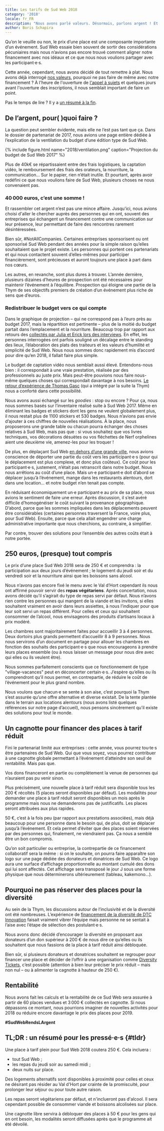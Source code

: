 ```yaml
---
title: Les tarifs de Sud Web 2018
category: '2018'
locale: fr_FR
description: "Nous avons parlé valeurs. Désormais, parlons argent ! Et si nous alignions notre financement avec nos objectifs ?"
author: Boris Schapira
---
```


Qu’on le veuille ou non, le prix d’une place est une composante importante d’un événement. Sud Web essaie bien souvent de sortir des considérations pécuniaires mais nous n’avions pas encore trouvé comment aligner notre financement avec nos idéaux et ce que nous nous voulions partager avec les participant·e·s.

Cette année, cependant, nous avons décidé de tout remettre à plat. Nous avons déjà interrogé [nos valeurs](/blog/2018/un-we-pour-mieux-faire-ensemble/), pourquoi ne pas faire de même avec notre financement ? À l'heure de l'ouverture de [l'appel à sujets](https://sudweb.fr/2018/appel-a-sujets/) et quelques jours avant l'ouverture des inscriptions, il nous semblait important de faire un point.

Pas le temps de lire ? Il y a [un résumé à la fin](#tldr).

## De l’argent, pour( )quoi faire ?

La question peut sembler évidente, mais elle ne l’est pas tant que ça. Dans le dossier de partenariat de 2017, nous avions une page entière dédiée à l’explication de la ventilation du budget d’une édition type de Sud Web.

{% include figure.html name="2018/ventilation.png" caption="Projection du budget de Sud Web 2017" %}

Plus de 40k€ se répartissaient entre des frais logistiques, la captation vidéo, le remboursement des frais des orateurs, la nourriture, la communication… Sur le papier, rien n’était inutile. Et pourtant, après avoir redéfini ce que nous voulions faire de Sud Web, plusieurs choses ne nous convenaient pas.

### 40&#8239;000 euros, c’est une somme ! 

Et rassembler cet argent n’est pas une mince affaire. Jusqu'ici, nous avions choisi d'aller le chercher auprès des personnes qui en ont, souvent des entreprises qui échangent un financement contre une communication sur leur présence, leur permettant de faire des rencontres rarement désintéressées.

Bien sûr, #NotAllCompanies. Certaines entreprises sponsorisent ou ont sponsorisé Sud  Web pendant des années pour la simple raison qu’elles souhaitaient que le projet existe. Les personnes qui portent ces partenariats et qui nous contactent souvent d’elles-mêmes pour participer financièrement, sont précieuses et auront toujours une place à part dans nos cœurs.

Les autres, en revanche, sont plus dures à trouver. L’année dernière, plusieurs dizaines d’heures de prospection ont été nécessaires pour maintenir l’événement à l’équilibre. Prospection qui éloigne une partie de la Thym de ses objectifs premiers de création d’un événement plus riche de sens que d’euros.

### Redistribuer le budget vers ce qui compte

Dans le graphique de projection – qui ne correspond pas à l’euro près au budget 2017, mais la répartition est pertinente – plus de la moitié du budget partait dans l’emplacement et la nourriture. Beaucoup trop par rapport aux retours des [collectés par Julia et Erick lors des interviews](https://sudweb.fr/blog/2018/ratatiner-les-croyances-pour-sublimer-les-valeurs/). En effet, les personnes interrogées ont parfois souligné un décalage entre le standing des lieux, l’élaboration des plats des traiteurs et les valeurs d’humilité et simplicité de Sud Web. Nous nous sommes donc rapidement mis d’accord pour dire qu’en 2018, il fallait faire plus simple.

Le budget de captation vidéo nous semblait aussi élevé. Entendons-nous bien : il correspondait à une vraie prestation, réalisée par des professionnels au juste prix. Mais peut-être pouvions nous faire nous-même quelques choses qui correspondait davantage à nos besoins. [Le retour d’expérience de Thomas Gasc](https://methylbro.fr/aventure/filmer-un-meetup-avec-des-smartphones/) (qui a intégré par la suite la Thym) nous a conforté dans cette possibilité.

Nous avons aussi échangé sur les *goodies* : stop ou encore ? Pour ça, nous nous sommes basés sur l’inventaire réalisé suite à Sud Web 2017. Même en éliminant les badges et stickers dont les gens ne veulent globalement plus, il nous restait plus de 1100 stickers et 530 badges. Nous n’avions pas envie d’ajouter à ces chiffres de nouvelles réalisations. À la place, nous proposerons une grande table ou chacun pourra échanger des choses relatives à Sud Web, mais pas que : si vous souhaitez que vos livres techniques, vos décorations désuètes ou vos fléchettes de Nerf orphelines aient une deuxième vie, amenez-les pour les troquer !

De plus, en déplaçant Sud Web [en dehors d’une grande ville](https://sudweb.fr/blog/2018/un-lieu-plutot-qu-une-ville/), nous avions conscience de déporter une partie du coût vers les participant·e·s (pour qui le déplacement est plus complexe, et donc plus coûteux). Ce coût pour les participant·e·s, justement, n’était pas retranscrit dans notre budget. Nous nous arrêtions au coût d’une place. Mais un·e participant·e doit d’abord se déplacer jusqu’à l’événement, mange dans les restaurants alentours, dort dans une location… et notre budget n’en tenait pas compte.

En réduisant économiquement un·e participant·e au prix de sa place, nous avions le sentiment de faire une erreur. Après discussion, il s’est avéré difficile d’homogénéiser le coût suivant la provenance géographique. D’abord, parce que les sommes impliquées dans les déplacements peuvent être considérables (certaines personnes traversent la France, voire plus, pour Sud Web). Ensuite, parce que cela allait engendrer une charge administrative importante que nous cherchions, au contraire, à simplifier.

Par contre, trouver des solutions pour l’ensemble des autres coûts était à notre portée.

## 250 euros, (presque) tout compris

Le prix d’une place Sud Web 2018 sera de 250 € et comprendra : la participation aux deux jours d’événement ; le logement du jeudi soir et du vendredi soir et la nourriture ainsi que les boissons sans alcool.

Nous n’avons pas encore fixé le menu avec le Val d’Hort cependant ils nous ont affirmé pouvoir servir des **repas végétariens**. Après concertation, nous avons décidé qu’il s’agirait du type de repas servi par défaut. Nous n’avons rien contre les personnes qui mangent de la viande et les invitons, si elles souhaitent vraiment en avoir dans leurs assiettes, à nous l’indiquer pour que leur soit servi un repas différent. Pour celles et ceux qui souhaitent consommer de l’alcool, nous envisageons des produits d’artisans locaux à prix modéré.

Les chambres sont majoritairement faites pour accueillir 3 à 4 personnes. Deux dortoirs plus grands permettent d’accueillir 8 à 9 personnes. Nous nous servirons d’un document en partage pour allouer les chambres en fonction des souhaits des participant·e·s que nous encourageons à prendre leurs places ensemble (ou à nous laisser un message pour nous dire avec qui elles ou ils veulent être).

Nous sommes parfaitement conscients que ce fonctionnement de type "village-vacances" peut en déconcerter certain·e·s. J’espère qu’elles ou ils comprendront qu’il nous permet, en contrepartie, de réduire le coût de l’événement pour le plus grand nombre. 

Nous voulons que chacun·e se sente à son aise, c’est pourquoi la Thym s’est assurée qu’une offre alternative et diverse existait. De la tente plantée dans le terrain aux locations alentours (nous avons listé quelques références sur notre page d’accueil), nous pensons sincèrement qu’il existe des solutions pour tout le monde.

## Un cagnotte pour financer des places à tarif réduit

Fini le partenariat limité aux entreprises : cette année, vous pourrez tou·te·s être partenaires de Sud Web. Qui que vous soyez, vous pourrez contribuer à une cagnotte globale permettant à l’événement d’atteindre son seuil de rentabilité. Mais pas que.

Vos dons financeront en partie ou complètement la venue de personnes qui n’auraient pas pu venir sinon.

Plus précisément, une nouvelle place à tarif réduit sera disponible tous les 200 € récoltés (5 places seront disponibles par défaut). Les modalités pour demander une place à tarif réduit seront disponibles un mois après le programme mais nous ne demanderons pas de justificatifs. Les places seront attribuées aux plus rapides.

50 €, c’est à la fois peu (par rapport aux prestations associées), mais déjà beaucoup pour une personne dans le besoin qui, de plus, doit se déplacer jusqu’à l’événement. Et cela permet d’éviter que des places soient réservées par des personnes qui, finalement, ne viendraient pas. Ça nous a semblé être un bon compromis.

Qu’on soit particulier ou entreprise, la contrepartie de ce financement collaboratif sera la même : si on le souhaite, on pourra faire apparaître son logo sur une page dédiée des donateurs et donatrices de Sud Web. Ce logo aura une surface d’affichage proportionnelle au montant cumulé des dons qui lui sont affectés. Cet affichage sera transposé le jour J sous une forme physique que nous déterminerons ultérieurement (tableau, kakemono…).

## Pourquoi ne pas réserver des places pour la diversité

Au sein de la Thym, les discussions autour de l’inclusivité et de la diversité ont été nombreuses. L’expérience de [financement de la diversité de DTC Innovation](https://dtc-innovation.org/writings/2017/sponsoring-diversite) faisait vraiment vibrer l’équipe mais personne ne se sentait à l’aise avec l’étape de sélection des postulant·e·s.

Nous avons donc décidé d’encourager la diversité en proposant aux donateurs d’un don supérieur à 200 € de nous dire ce qu’elles ou ils souhaitent que nous fassions de la place à tarif réduit ainsi débloquée.

Bien sûr, si plusieurs donateurs et donatrices souhaitent se regrouper pour financer une place et décider de l’offrir à une organisation comme [Diversity Tickets](https://diversitytickets.org/), c’est possible (attention à bien leur préciser le prix réduit – mais non nul – ou à alimenter la cagnotte à hauteur de 250 €).

## Rentabilité

Nous avons fait les calculs et la rentabilité de ce Sud Web sera assurée à partir de 60 places vendues et 3&#8239;000 € collectés en cagnotte. Si nous dépassons ce montant, nous pourrions imaginer de nouvelles activités pour 2018 ou réduire encore davantage le prix des places pour 2019. 

**#SudWebRendsLArgent**

## TL;DR : un résumé pour les pressé·e·s {#tldr}

Une place à tarif plein pour Sud Web 2018 coutera 250 €. Cela incluera :

* tout Sud Web ;
* les repas du jeudi soir au samedi midi ;
* deux nuits sur place.

Des logements alternatifs sont disponibles à proximité pour celles et ceux ne désirant pas résider au Val d'Hort par crainte de la promiscuité, pour prolonger leur séjour ou pour toute autre raison.

Les repas seront végétariens par défaut, et n'inclueront pas d'alcool. Il sera cependant possible de consommer viande et boissons alcolisées sur place.

Une cagnotte libre servira à débloquer des places à 50 € pour les gens qui en ont besoin, les modalités seront diffusées après que le programme ait été dévoilé.

